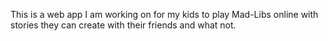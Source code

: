 This is a web app I am working on for my kids to play Mad-Libs online with stories they can create with their friends and what not. 